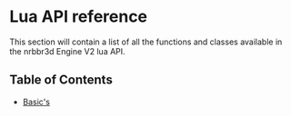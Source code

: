 # Lua API reference

This section will contain a list of all the functions and classes available in the nrbbr3d Engine V2 lua API.

## Table of Contents

- [Basic's](./lua-doc/Basic.md)
